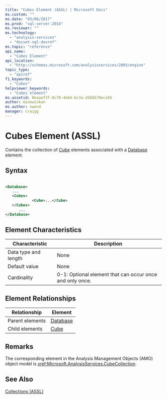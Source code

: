 ```yaml
---
title: "Cubes Element (ASSL) | Microsoft Docs"
ms.custom: ""
ms.date: "03/06/2017"
ms.prod: "sql-server-2014"
ms.reviewer: ""
ms.technology: 
  - "analysis-services"
  - "docset-sql-devref"
ms.topic: "reference"
api_name: 
  - "Cubes Element"
api_location: 
  - "http://schemas.microsoft.com/analysisservices/2003/engine"
topic_type: 
  - "apiref"
f1_keywords: 
  - "Cubes"
helpviewer_keywords: 
  - "Cubes element"
ms.assetid: 0eaaaf3f-0c78-4eb4-bc3a-d266579eca56
author: minewiskan
ms.author: owend
manager: craigg
---
```

# Cubes Element (ASSL)
  Contains the collection of [Cube](../objects/cube-element-assl.md) elements associated with a [Database](../objects/database-element-assl.md) element.  
  
## Syntax  
  
```xml  
  
<Database>  
   ...  
   <Cubes>  
            <Cube>...</Cube>  
   </Cubes>  
      ...  
</Database>  
```  
  
## Element Characteristics  
  
|Characteristic|Description|  
|--------------------|-----------------|  
|Data type and length|None|  
|Default value|None|  
|Cardinality|0-1: Optional element that can occur once and only once.|  
  
## Element Relationships  
  
|Relationship|Element|  
|------------------|-------------|  
|Parent elements|[Database](../objects/database-element-assl.md)|  
|Child elements|[Cube](../objects/cube-element-assl.md)|  
  
## Remarks  
 The corresponding element in the Analysis Management Objects (AMO) object model is <xref:Microsoft.AnalysisServices.CubeCollection>.  
  
## See Also  
 [Collections &#40;ASSL&#41;](collections-assl.md)  
  
  
